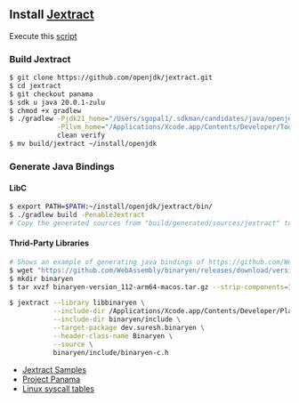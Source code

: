## Install [Jextract][Jextract]

Execute this [script](../../scripts/jextract.sh)

### Build Jextract

```bash
$ git clone https://github.com/openjdk/jextract.git
$ cd jextract
$ git checkout panama
$ sdk u java 20.0.1-zulu
$ chmod +x gradlew
$ ./gradlew -Pjdk21_home="/Users/sgopal1/.sdkman/candidates/java/openjdk-ea" \
            -Pllvm_home="/Applications/Xcode.app/Contents/Developer/Toolchains/XcodeDefault.xctoolchain/usr" \
            clean verify
$ mv build/jextract ~/install/openjdk
```

### Generate Java Bindings

#### LibC

```bash
$ export PATH=$PATH:~/install/openjdk/jextract/bin/
$ ./gradlew build -PenableJextract
# Copy the generated sources from "build/generated/sources/jextract" to "src/main/java"
```

#### Thrid-Party Libraries

```bash
# Shows an example of generating java bindings of https://github.com/WebAssembly/binaryen
$ wget "https://github.com/WebAssembly/binaryen/releases/download/version_112/binaryen-version_112-arm64-macos.tar.gz"
$ mkdir binaryen
$ tar xvzf binaryen-version_112-arm64-macos.tar.gz --strip-components=1 -C binaryen

$ jextract --library libbinaryen \
           --include-dir /Applications/Xcode.app/Contents/Developer/Platforms/MacOSX.platform/Developer/SDKs/MacOSX.sdk/usr/include \
           --include-dir binaryen/include \
           --target-package dev.suresh.binaryen \
           --header-class-name Binaryen \
           --source \
           binaryen/include/binaryen-c.h
```

* [Jextract Samples](https://github.com/openjdk/jextract/tree/master/samples)
* [Project Panama](https://github.com/openjdk/panama-foreign)
* [Linux syscall tables](https://syscalls.mebeim.net/)

[Jextract]:  https://github.com/openjdk/jextract
